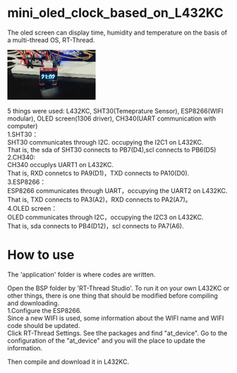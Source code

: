 # mini_oled_clock_based_on_L432KC
The oled screen can display time, humidity and temperature on the basis of a multi-thread OS, RT-Thread.

![image](https://github.com/Charlie839242/mini_oled_clock_based_on_L432KC/blob/main/video/mini_oled_clock.gif)

  5 things were used: L432KC, SHT30(Temeprature Sensor), ESP8266(WIFI modular), OLED screen(1306 driver), CH340(UART communication with computer)  
	1.SHT30：  
		SHT30 communicates through I2C. occupying the I2C1 on L432KC.  
		That is, the sda of SHT30 connects to PB7(D4),scl connects to PB6(D5)
	2.CH340:  
		CH340 occuplys UART1 on L432KC.  
		That is, RXD connetcs to PA9(D1)，TXD connects to PA10(D0).  
	3.ESP8266：  
		ESP8266 communicates through UART，occupying the UART2 on L432KC.  
		That is, TXD connects to PA3(A2)，RXD connects to PA2(A7)。  
	4.OLED screen：  
		OLED communicates through I2C，occupying the I2C3 on L432KC.  
		That is, sda connects to PB4(D12)，scl connects to PA7(A6).  
    
# How to use
  The 'application' folder is where codes are written.
  
  Open the BSP folder by 'RT-Thread Studio'. To run it on your own L432KC or other things, there is one thing that should be modified before compiling and downloading.  
    1.Configure the ESP8266.  
      Since a new WIFI is used, some information about the WIFI name and WIFI code should be updated.  
      Click RT-Thread Settings. See tlhe packages and find "at_device". Go to the configuration of the "at_device" and you will the place to update the information.  
      
  Then compile and download it in L432KC.
  
